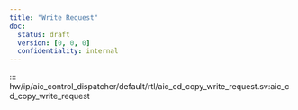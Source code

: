 ```yaml
---
title: "Write Request"
doc:
  status: draft
  version: [0, 0, 0]
  confidentiality: internal
---
```


::: hw/ip/aic_control_dispatcher/default/rtl/aic_cd_copy_write_request.sv:aic_cd_copy_write_request
